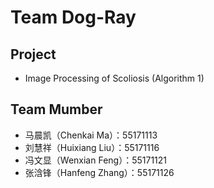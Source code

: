 # Team Dog-Ray
## Project
  - Image Processing of Scoliosis (Algorithm 1)
## Team Mumber
  - 马晨凯（Chenkai Ma）：55171113
  - 刘慧祥（Huixiang Liu）：55171116
  - 冯文显（Wenxian Feng）：55171121
  - 张浛锋（Hanfeng Zhang）：55171126
